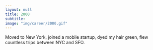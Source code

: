```yaml
---
layout: null
title: 2000
subtitle:
image: "img/career/2000.gif"
---
```

Moved to New York, joined a mobile startup, dyed my hair green, flew countless trips between NYC and SFO.
